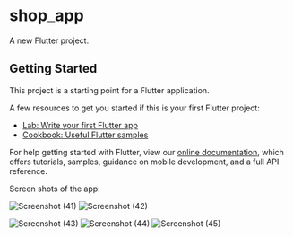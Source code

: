 # shop_app

A new Flutter project.

## Getting Started

This project is a starting point for a Flutter application.

A few resources to get you started if this is your first Flutter project:

- [Lab: Write your first Flutter app](https://flutter.dev/docs/get-started/codelab)
- [Cookbook: Useful Flutter samples](https://flutter.dev/docs/cookbook)

For help getting started with Flutter, view our
[online documentation](https://flutter.dev/docs), which offers tutorials,
samples, guidance on mobile development, and a full API reference.

Screen shots of the app:

![Screenshot (41)](https://user-images.githubusercontent.com/68896404/143476488-aeb43479-2876-4a32-81b9-c1b6ebda628f.png) 
![Screenshot (42)](https://user-images.githubusercontent.com/68896404/143476523-1d4d17b6-2ae6-45c9-ba58-ac77db059ba1.png)



![Screenshot (43)](https://user-images.githubusercontent.com/68896404/143476536-05d9bfc9-9ea4-4d60-a86c-d8a6e3af4056.png)
![Screenshot (44)](https://user-images.githubusercontent.com/68896404/143476545-28d9b260-0106-436c-bcf8-8031d62d7d98.png)
![Screenshot (45)](https://user-images.githubusercontent.com/68896404/143476557-95b067b2-6a2e-42a8-840e-eaa7bc33a500.png)
